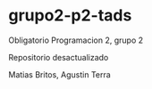 # grupo2-p2-tads
Obligatorio Programacion 2, grupo 2

Repositorio desactualizado

Matias Britos,
Agustin Terra
